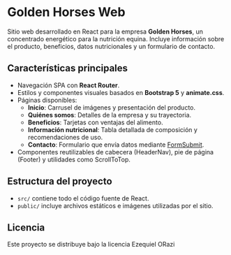 # Golden Horses Web

Sitio web desarrollado en React para la empresa **Golden Horses**, un concentrado energético para la nutrición equina. Incluye información sobre el producto, beneficios, datos nutricionales y un formulario de contacto.

## Características principales

- Navegación SPA con **React Router**.
- Estilos y componentes visuales basados en **Bootstrap 5** y **animate.css**.
- Páginas disponibles:
  - **Inicio**: Carrusel de imágenes y presentación del producto.
  - **Quiénes somos**: Detalles de la empresa y su trayectoria.
  - **Beneficios**: Tarjetas con ventajas del alimento.
  - **Información nutricional**: Tabla detallada de composición y recomendaciones de uso.
  - **Contacto**: Formulario que envía datos mediante [FormSubmit](https://formsubmit.co/).
- Componentes reutilizables de cabecera (HeaderNav), pie de página (Footer) y utilidades como ScrollToTop.




## Estructura del proyecto

- `src/` contiene todo el código fuente de React.
- `public/` incluye archivos estáticos e imágenes utilizadas por el sitio.

## Licencia

Este proyecto se distribuye bajo la licencia Ezequiel ORazi
